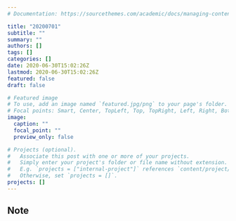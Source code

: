 ```yaml
---
# Documentation: https://sourcethemes.com/academic/docs/managing-content/

title: "20200701"
subtitle: ""
summary: ""
authors: []
tags: []
categories: []
date: 2020-06-30T15:02:26Z
lastmod: 2020-06-30T15:02:26Z
featured: false
draft: false

# Featured image
# To use, add an image named `featured.jpg/png` to your page's folder.
# Focal points: Smart, Center, TopLeft, Top, TopRight, Left, Right, BottomLeft, Bottom, BottomRight.
image:
  caption: ""
  focal_point: ""
  preview_only: false

# Projects (optional).
#   Associate this post with one or more of your projects.
#   Simply enter your project's folder or file name without extension.
#   E.g. `projects = ["internal-project"]` references `content/project/deep-learning/index.md`.
#   Otherwise, set `projects = []`.
projects: []
---
```


## Note

